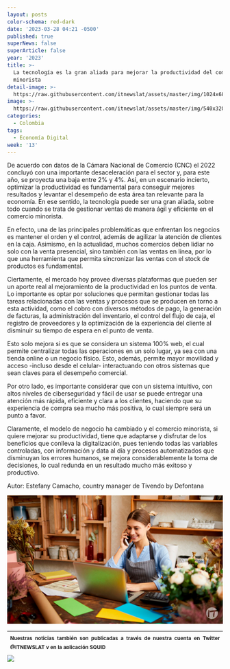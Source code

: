 ```yaml
---
layout: posts
color-schema: red-dark
date: '2023-03-28 04:21 -0500'
published: true
superNews: false
superArticle: false
year: '2023'
title: >-
  La tecnología es la gran aliada para mejorar la productividad del comercio
  minorista
detail-image: >-
  https://raw.githubusercontent.com/itnewslat/assets/master/img/1024x680/mujer-pyme-g.jpg
image: >-
  https://raw.githubusercontent.com/itnewslat/assets/master/img/540x320/mujer-pyme-p.jpg
categories:
  - Colombia
tags:
  - Economía Digital
week: '13'
---
```

De acuerdo con datos de la Cámara Nacional de Comercio (CNC) el 2022 concluyó con una importante desaceleración para el sector y, para este año, se proyecta una baja entre 2% y 4%. Así, en un escenario incierto, optimizar la productividad es fundamental para conseguir mejores resultados y levantar el desempeño de esta área tan relevante para la economía. En ese sentido, la tecnología puede ser una gran aliada, sobre todo cuando se trata de gestionar ventas de manera ágil y eficiente en el comercio minorista.

En efecto, una de las principales problemáticas que enfrentan los negocios es mantener el orden y el control, además de agilizar la atención de clientes en la caja. Asimismo, en la actualidad, muchos comercios deben lidiar no solo con la venta presencial, sino también con las ventas en línea, por lo que una herramienta que permita sincronizar las ventas con el stock de productos es fundamental.

Ciertamente, el mercado hoy provee diversas plataformas que pueden ser un aporte real al mejoramiento de la productividad en los puntos de venta. Lo importante es optar por soluciones que permitan gestionar todas las tareas relacionadas con las ventas y procesos que se producen en torno a esta actividad, como el cobro con diversos métodos de pago, la generación de facturas, la administración del inventario, el control del flujo de caja, el registro de proveedores y la optimización de la experiencia del cliente al disminuir su tiempo de espera en el punto de venta.

Esto solo mejora si es que se considera un sistema 100% web, el cual permite centralizar todas las operaciones en un solo lugar, ya sea con una tienda online o un negocio físico. Esto, además, permite mayor movilidad y acceso -incluso desde el celular- interactuando con otros sistemas que sean claves para el desempeño comercial.

Por otro lado, es importante considerar que con un sistema intuitivo, con altos niveles de ciberseguridad y fácil de usar se puede entregar una atención más rápida, eficiente y clara a los clientes, haciendo que su experiencia de compra sea mucho más positiva, lo cual siempre será un punto a favor.

Claramente, el modelo de negocio ha cambiado y el comercio minorista, si quiere mejorar su productividad, tiene que adaptarse y disfrutar de los beneficios que conlleva la digitalización, pues teniendo todas las variables controladas, con información y data al día y procesos automatizados que disminuyan los errores humanos, se mejora considerablemente la toma de decisiones, lo cual redunda en un resultado mucho más exitoso y productivo.

Autor: Estefany Camacho, country manager de Tivendo by Defontana

![](https://raw.githubusercontent.com/itnewslat/assets/master/img/540x320/mujer-pyme-p.jpg)

<table style="height: 42px;" width="569">
<tbody>
<tr>
<td style="text-align: justify;"><sub><strong>Nuestras noticias también son publicadas a través de nuestra cuenta en Twitter <a href="https://twitter.com/itnewslat?lang=es">@ITNEWSLAT</a> y en la aplicación <a href="https://squidapp.co/en/">SQUID</a></strong></sub></td>
</tr>
</tbody>
</table>
<img src="https://tracker.metricool.com/c3po.jpg?hash=56f88a41e39ab42c063cc51676587a04"/>